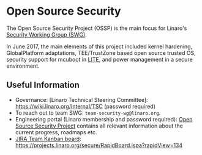 # Open Source Security
The Open Source Security Project (OSSP) is the main focus for Linaro's [Security Working Group (SWG)](https://www.linaro.org/core/security/).

In June 2017, the main elements of this project included kernel hardening, GlobalPlatform adaptations, TEE/TrustZone based open source trusted OS, security support for mcuboot in [LITE](https://www.linaro.org/groups/lite/), and power management in a secure environment.

## Useful Information

- Governance: [Linaro Technical Steering Committee]: https://wiki.linaro.org/Internal/TSC (password required)
- To reach out to team SWG: `team-security-wg@linaro.org`.
- Engineering portal (Linaro membership and password required): [Open Source Security Project](https://collaborate.linaro.org/pages/viewpage.action?pageId=47843172) contains all relevant information about the current progress, roadmaps etc.
- [JIRA Team Kanban board](https://projects.linaro.org/secure/RapidBoard.jspa?rapidView=134): https://projects.linaro.org/secure/RapidBoard.jspa?rapidView=134
